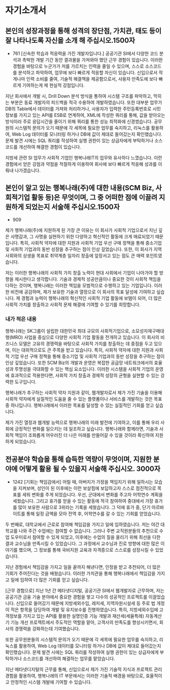 







# 자기소개서
## 본인의 성장과정을 통해 성격의 장단점, 가치관, 태도 등이 잘 나타나도록 자신을 소개 해 주십시오.1500자
- 761
[신속한 학습과 적응력을 가진 개발자입니다.]
공공기관 SI에서 다양한 코드 분석과 촉박한 개발 기간 동안 결과물을 가져와야 했던 근무 경험이 있습니다. 이러한 경험을 바탕으로 누군가가 저를 가르치는 인력을 줄일 수 있으며, 스스로 소스코드를 분석하고 파악하여, 업무에 보다 빠르게 적응할 자신이 있습니다. 신입으로서 작게나마 인력 소비를 줄여, 기술적 해결책을 제공함으로서, 사용자 만족도에 보다 빠르게 기여하는게 제 현실적 강점입니다.

지난 회사에서 개발 시, Drill Down 분석 방식을 통하여 시스템 구조를 파악하고, 막히는 부분은 동료 개발자의 피드백을 적극 수용하여 개발하였습니다. 또한 대부분 업무가 DB의 Table에서 데이터를 가져와 처리하거나, 사용자가 입력한 주민등록번호로 시민 정보를 가지고 있는 API를 ESB로 연계하여, XML에 작성한 쿼리를 통해, 값을 받아오는 방식이라 주로 응답시간을 줄이기 위해 쿼리를 통한 성능 최적화에 신경썼습니다. 공무원의 시스템적 문의가 오기 때문에 각 세목에 필요한 업무를 숙지하고, 리눅스를 활용하여, Web Log 데이터를 모니터링 하거나 DB에 값이 제대로 들어갔는지 확인했습니다. 문제 발견 시에는 SQL 쿼리를 작성하여 실행 권한이 있는 상급자에게 부탁하거나 소스코드를 개선하여 해결한 경험이 있습니다.

지방세 관련 SI 업무가 사회적 기업인 행복나래IT의 업무와 유사하다 느꼈습니다. 이런 경험에서 얻은 강점과 약점을 적절하게 이용하여 회사에 보다 빠르게 적응해 성과를 이뤄내 나가겠습니다.



## 본인이 알고 있는 행복나래(주)에 대한 내용(SCM Biz, 사회적기업 활동 등)은 무엇이며, 그 중 어떠한 점에 이끌려 지원하게 되었는지 서술해 주십시오.1500자
- 909


제가 행복나래(주)에 지원하게 된 가장 큰 이유는 이 회사가 사회적 기업으로서 지닌 깊은 사명감과, 그 사명을 실현하기 위한 다양하고 혁신적인 활동에 크게 매료되었기 때문입니다. 특히, 사회적 약자에 대한 지원과 사회적 기업 우선 구매 정책을 통해 중소기업 및 사회적 기업과의 동반 성장을 추구하는 점이 인상 깊었습니다. 또한, 이 회사가 지역사회와의 상생을 목표로 취약계층 일자리 창출에 앞장서고 있는 점도 큰 매력 포인트였습니다.

저는 이러한 행복나래의 사회적 가치 창출 노력이 현대 사회에서 기업이 나아가야 할 방향을 제시한다고 생각합니다. 기술과 경제적 성공만큼이나 중요한 것이 사회적 책임을 다하는 것이며, 행복나래는 이러한 책임을 모범적으로 수행하고 있는 기업입니다. 이러한 비전에 공감하며, 제가 보유한 기술과 열정으로 이 회사의 목표 달성에 기여하고 싶습니다. 제 경험과 능력이 행복나래의 혁신적인 사회적 기업 활동에 보탬이 되어, 더 많은 사회적 가치를 창출하고 사회적 문제 해결에 기여할 수 있기를 희망합니다.

### 내가 적은 내용
행복나래는 SK그룹이 설립한 대한민국 최대 규모의 사회적기업으로, 소모성자재구매대행(MRO) 사업을 중심으로 다양한 사회적 기업 활동을 전개하고 있습니다. 이 회사의 비즈니스 모델은 고유의 경쟁력을 바탕으로 사회적 가치를 창출하는 데 중점을 두고 있으며, 이는 대외적으로도 큰 주목을 받고 있습니다. 특히, 사회적 약자에 대한 지원과 사회적 기업 우선 구매 정책을 통해 중소기업 및 사회적 기업과의 동반 성장을 추구하는 점이 인상 깊었습니다. 또한 SCM Biz의 개발과 운영은 복잡한 공급망 네트워크에서의 효율성과 투명성을 극대화할 수 있는 핵심 요소입니다. 이러한 시스템을 사회적 기업의 운영에 효과적으로 적용한다면, 사회적 가치 창출과 경제적 성장의 균형을 실현할 수 있는 강력한 도구입니다.

행복나래가 추구하는 사회적 약자 지원과 같이, 웹개발자로서 제가 가진 기술을 이용해 사회적 약자에게 실질적인 도움을 줄 수 있는 플랫폼이나 서비스를 개발하는 것은 목표 중 하나입니다. 행복나래에서 이러한 목표를 달성할 수 있는 실질적인 기회를 얻고 싶습니다.

제가 가진 열정과 웹개발 능력으로 행복나래의 미래 발전에 기여하고, 이를 통해 우리 사회에 긍정적인 변화를 일으키는 데 일조하고 싶습니다. 행복나래와 함께라면, 기술과 사회적 책임이 조화롭게 어우러진 더 나은 미래를 만들어갈 수 있을 것이라 확신하여 지원하게 되었습니다.

## 전공분야 학습을 통해 습득한 역량이 무엇이며, 지원한 분야에 어떻게 활용 될 수 있을지 서술해 주십시오. 3000자
- 1242
[기회는 책임감에서]
어릴 때, 아버지가 가정을 책임지기 위해 일하시는 모습을 지켜보며, 성인이 된 이후에는 이런 보살핌에 보답하고자 스스로 점진적으로 목표를 세워 변화를 주게 되었습니다.
우선, 군대에서 변화를 주고자 어학연수 계획을 세웠습니다. 그리고 휴가를 얻을 수 있는 활동에 적극 참여하여 중대에서 가장 휴가를 많이 보유한 사람으로 3위라는 기록을 세웠습니다. 그 덕에 휴가 중, 단기 아르바이트를 통해 일정 금액을 모아 전역 후, 어학연수를 갈 수 있는 기회를 얻었습니다.

두 번째로, 대학교에서 근로로 참여해 책임감을 가지고 일에 임하였습니다. 저는 야간 대학교를 나와 주간 수업에는 참여할 수 없습니다. 그러나 주변 교직원분들의 추천으로 수업 도우미로서 참여할 수 있게 되었고, 이후에는 수업의 질을 올리기 위해 최선을 다한 결과 교수님을 만족시킬 수 있었습니다. 그 과정에서 교수님과 진로 방향에 대한 많은 이야기를 했으며, 그 정보를 통해 국비지원 교육과 자격증으로 스스로를 성장시킬 수 있었습니다.

지난 경험에서 책임감을 가지고 일을 끝까지 해낸다면, 인정을 받고 추천되어, 더 많은 기회가 주어진다는 것을 배웠습니다. 이러한 가치관을 통해 행복나래에서 책임감을 가지고 일에 임하여 더 많은 기회를 얻고 싶습니다.

[근무 경험으로]
지난 1년 간 메타넷디지털, 공공기관 SI에서 웹개발자로 근무하며, 저는 공공기관 금융 기술 분야에서 중요한 경험을 쌓고 다수의 성공적인 프로젝트를 이끌었습니다. 신입으로 들어갔기 때문에 지방세외수입, 레저세, 지역자원시설세 등 주로 법 개정이 적은 항목을 담당하여 개발 및 유지보수를 진행하였습니다. 특히, 지방세외수입에 고객정보를 가지고 있는 API를 활용한 실명인증 기능 개발과 재산세(세율특례) 자동계산기 기능 개선 프로젝트에서 주도적인 역할을 맡아, 고객사의 만족도를 향상시키면서, 회사의 경쟁력을 강화하는데 기여했습니다.

또한 공무원분들의 시스템적 문의가 오기 때문에 각 세목에 필요한 업무를 숙지하고, 리눅스를 활용하여, Web Log 데이터를 모니터링 하거나 DB에 값이 제대로 들어갔는지 확인했습니다. 문제 발견 시에는 SQL 쿼리를 작성하여 실행 권한이 있는 상급자에게 부탁하거나 소스코드를 개선하여 해결하는 업무를 맡았습니다.

지난 메타넷디지털의 근무를 통해, 신입으로서 제가 가진 기술적 지식과 프로젝트 관리 경험을 활용하여, 행복나래의 IT 부문에서는 이러한 기술적 배경을 바탕으로, 효율적이고 안정적인 시스템 개발에 기여할 수 있습니다.

